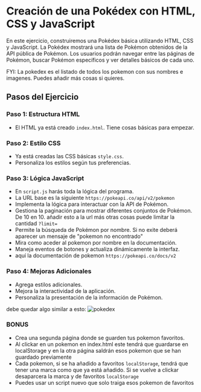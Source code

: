 
# Creación de una Pokédex con HTML, CSS y JavaScript

En este ejercicio, construiremos una Pokédex básica utilizando HTML, CSS y JavaScript. La Pokédex mostrará una lista de Pokémon obtenidos de la API pública de Pokémon. Los usuarios podrán navegar entre las páginas de Pokémon, buscar Pokémon específicos y ver detalles básicos de cada uno.

FYI: La pokedex es el listado de todos los pokemon con sus nombres e imagenes. Puedes añadir más cosas si quieres.

## Pasos del Ejercicio

### Paso 1: Estructura HTML
- El HTML ya está creado `index.html`. Tiene cosas básicas para empezar.

### Paso 2: Estilo CSS
- Ya está creadas las CSS básicas `style.css`.
- Personaliza los estilos según tus preferencias.

### Paso 3: Lógica JavaScript
- En `script.js` harás toda la lógica del programa.
- La URL base es la siguiente `https://pokeapi.co/api/v2/pokemon`
- Implementa la lógica para interactuar con la API de Pokémon.
- Gestiona la paginación para mostrar diferentes conjuntos de Pokémon. De 10 en 10. añadir esto a la url más otras cosas puede limitar la cantidad `?limit=`
- Permite la búsqueda de Pokémon por nombre. Si no exite deberá aparecer un mensaje de "pokemon no encontrado"
- Mira como aceder al pokemon por nombre en la documentación.
- Maneja eventos de botones y actualiza dinámicamente la interfaz.
- aquí la documentación de pokemon `https://pokeapi.co/docs/v2`

### Paso 4: Mejoras Adicionales
- Agrega estilos adicionales.
- Mejora la interactividad de la aplicación.
- Personaliza la presentación de la información de Pokémon.

debe quedar algo similar a esto:
![pokedex](./assets/img/pokedex.png)

### BONUS
- Crea una segunda página donde se guarden tus pokemon favoritos.
- Al clickar en un pokemon en index.html este tendrá que guardarse en localStorage y en la otra página saldrán esos pokemon que se han guardado previamente
- Cada pokemon, si se ha añadido a favoritos `localStorage`, tendrá que tener una marca como que ya está añadido. Si se vuelve a clickar desaparcera la marca y de favoritos `localStorage`
- Puedes usar un script nuevo que solo traiga esos pokemon de favoritos